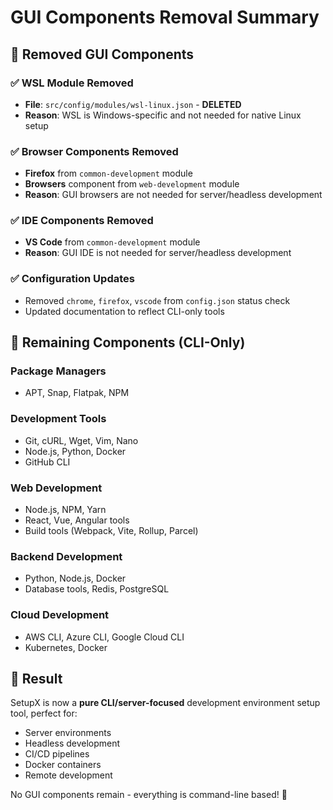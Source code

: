 # GUI Components Removal Summary

## 🎯 Removed GUI Components

### ✅ **WSL Module Removed**
- **File**: `src/config/modules/wsl-linux.json` - **DELETED**
- **Reason**: WSL is Windows-specific and not needed for native Linux setup

### ✅ **Browser Components Removed**
- **Firefox** from `common-development` module
- **Browsers** component from `web-development` module
- **Reason**: GUI browsers are not needed for server/headless development

### ✅ **IDE Components Removed**
- **VS Code** from `common-development` module
- **Reason**: GUI IDE is not needed for server/headless development

### ✅ **Configuration Updates**
- Removed `chrome`, `firefox`, `vscode` from `config.json` status check
- Updated documentation to reflect CLI-only tools

## 🎯 **Remaining Components (CLI-Only)**

### **Package Managers**
- APT, Snap, Flatpak, NPM

### **Development Tools**
- Git, cURL, Wget, Vim, Nano
- Node.js, Python, Docker
- GitHub CLI

### **Web Development**
- Node.js, NPM, Yarn
- React, Vue, Angular tools
- Build tools (Webpack, Vite, Rollup, Parcel)

### **Backend Development**
- Python, Node.js, Docker
- Database tools, Redis, PostgreSQL

### **Cloud Development**
- AWS CLI, Azure CLI, Google Cloud CLI
- Kubernetes, Docker

## 🚀 **Result**

SetupX is now a **pure CLI/server-focused** development environment setup tool, perfect for:
- Server environments
- Headless development
- CI/CD pipelines
- Docker containers
- Remote development

No GUI components remain - everything is command-line based! 🎉
